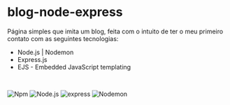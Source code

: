 # blog-node-express

Página simples que imita um blog, feita com o intuito de ter o meu primeiro contato com as seguintes tecnologias:
- Node.js | Nodemon 
- Express.js
- EJS - Embedded JavaScript templating

<br>

![Npm](https://img.shields.io/badge/npm-CB3837?style=for-the-badge&logo=npm&logoColor=white)
![Node.js](https://img.shields.io/badge/Node.js-339933?style=for-the-badge&logo=nodedotjs&logoColor=white)
![express](https://img.shields.io/badge/Express.js-000000?style=for-the-badge&logo=express&logoColor=white)
![Nodemon](https://img.shields.io/badge/NODEMON-%23323330.svg?style=for-the-badge&logo=nodemon&logoColor=%BBDEAD)

